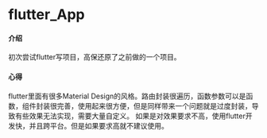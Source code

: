 # flutter_App

#### 介绍
初次尝试flutter写项目，高保还原了之前做的一个项目。

#### 心得
flutter里面有很多Material Design的风格。路由封装很遍历，函数参数可以是函数，组件封装很完善，使用起来很方便，但是同样带来一个问题就是过度封装，导致有些效果无法实现，需要大量自定义。
如果是对效果要求不高，使用flutter开发快，并且跨平台。但是如果要求高就不建议使用。
